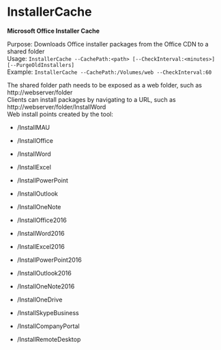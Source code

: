 # InstallerCache
<b>Microsoft Office Installer Cache</b>

Purpose: Downloads Office installer packages from the Office CDN to a shared folder<br/>
Usage: `InstallerCache --CachePath:<path> [--CheckInterval:<minutes>] [--PurgeOldInstallers]`<br/>
Example: `InstallerCache --CachePath:/Volumes/web --CheckInterval:60`<br/>
  
The shared folder path needs to be exposed as a web folder, such as http://webserver/folder<br/>
Clients can install packages by navigating to a URL, such as http://webserver/folder/InstallWord<br/>
Web install points created by the tool:</br>
 - /InstallMAU
 - /InstallOffice
 - /InstallWord
 - /InstallExcel
 - /InstallPowerPoint
 - /InstallOutlook
 - /InstallOneNote
 
 - /InstallOffice2016
 - /InstallWord2016
 - /InstallExcel2016
 - /InstallPowerPoint2016
 - /InstallOutlook2016
 - /InstallOneNote2016
 
 - /InstallOneDrive
 - /InstallSkypeBusiness
 - /InstallCompanyPortal
 - /InstallRemoteDesktop
